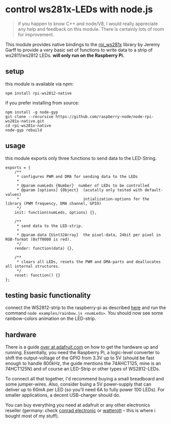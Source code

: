 # control ws281x-LEDs with node.js

> if you happen to know C++ and node/V8, I would really appreciate any help and feedback on this module.
> There is certainly lots of room for improvement.

This module provides native bindings to the [rpi_ws281x](https://github.com/jgarff/rpi_ws281x)
library by Jeremy Garff to provide a very basic set of functions to write data to a strip of
ws2811/ws2812 LEDs. **will only run on the Raspberry Pi.**

## setup

this module is available via npm:

    npm install rpi-ws2812-native

if you prefer installing from source:

    npm install -g node-gyp
    git clone --recursive https://github.com/raspberry-node/node-rpi-ws281x-native.git
    cd rpi-ws281x-native
    node-gyp rebuild


## usage

this module exports only three functions to send data to the LED-String.

```
exports = {
    /**
     * configures PWM and DMA for sending data to the LEDs
     *
     * @param numLeds {Number}  number of LEDs to be controlled
     * @param [options] {Object}  (acutally only tested with default-values)
     *                            intialization-options for the library (PWM frequency, DMA channel, GPIO)
     */
    init: function(numLeds, options) {},

    /**
     * send data to the LED-strip.
     *
     * @param data {Uint32Array}  the pixel-data, 24bit per pixel in RGB-format (0xff0000 is red).
     */
    render: function(data) {},

    /**
     * clears all LEDs, resets the PWM and DMA-parts and deallocates all internal structures.
     */
    reset: function() {}
};
```

## testing basic functionality

connect the WS2812-strip to the raspberry-pi as described [here](https://learn.adafruit.com/neopixels-on-raspberry-pi/wiring)
and run the command `node examples/rainbow.js <numLeds>`.
You should now see some rainbow-colors animation on the LED-strip.


## hardware

There is a guide [over at adafruit.com](https://learn.adafruit.com/neopixels-on-raspberry-pi) on how
to get the hardware up and running. Essentially, you need the Raspberry Pi, a logic-level converter
to shift the output-voltage of the GPIO from 3.3V up to 5V (should be fast enough to handle 800kHz,
the guide mentions the 74AHCT125, mine is an 74HCT125N) and of course an LED-Strip or other types of WS2812-LEDs.

To connect all that together, I'd recommend buying a small breadboard and some jumper-wires.
Also, consider buing a 5V power-supply that can deliver up to 60mA per LED (so you'll need 6A to fully power 100 LEDs).
For smaller applications, a decent USB-charger should do.

You can buy everything you need at adafruit or any other electronics reseller
(germany: check [conrad electronic](http://www.conrad.de) or [watterott](http://watterott.com) – this is
where i bought most of my stuff).